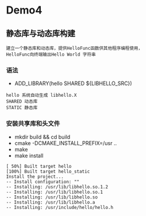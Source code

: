 # Demo4
## 静态库与动态库构建
```
建立一个静态库和动态库，提供HelloFunc函数供其他程序编程使用，
HelloFunc向终端输出Hello World 字符串
```
### 语法
* ADD_LIBRARY(hello SHARED ${LIBHELLO_SRC})
```
hello 系统自动生成 libhello.X
SHARED 动态库
STATIC 静态库
```
### 安装共享库和头文件
* mkdir build && cd build
* cmake -DCMAKE_INSTALL_PREFIX=/usr ..
* make
* make install
```
[ 50%] Built target hello
[100%] Built target hello_static
Install the project...
-- Install configuration: ""
-- Installing: /usr/lib/libhello.so.1.2
-- Installing: /usr/lib/libhello.so.1
-- Installing: /usr/lib/libhello.so
-- Installing: /usr/lib/libhello.a
-- Installing: /usr/include/hello/hello.h
```
